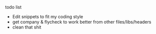 todo list
- Edit snippets to fit my coding style
- get company & flycheck to work better from other files/libs/headers
- clean that shit

